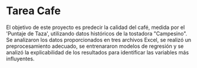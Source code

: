# Tarea Cafe

El objetivo de este proyecto es predecir la calidad del café, medida por el 'Puntaje de Taza', utilizando datos históricos de la tostadora "Campesino". Se analizaron los datos proporcionados en tres archivos Excel, se realizó un preprocesamiento adecuado, se entrenararon modelos de regresión y se analizó la explicabilidad de los resultados para identificar las variables más influyentes.
